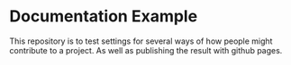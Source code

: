 # Documentation Example

This repository is to test settings for several ways of how people might contribute to a project. As well as publishing the result with github pages.
